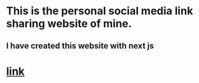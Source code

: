 # This is the personal social media link sharing website of mine.
## I have created this website with next js

# [link](https://pratyay.vercel.app/)